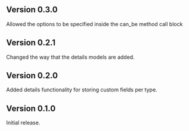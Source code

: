 ## Version 0.3.0

Allowed the options to be specified inside the can_be method call block

## Version 0.2.1

Changed the way that the details models are added.

## Version 0.2.0

Added details functionality for storing custom fields per type.

## Version 0.1.0

Initial release.
